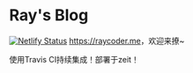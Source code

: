 # Ray's Blog
[![Netlify Status](https://api.netlify.com/api/v1/badges/5f73c04c-bc67-4304-9a00-ce8345e7bc96/deploy-status)](https://app.netlify.com/sites/rb/deploys)
<https://raycoder.me>，欢迎来撩~

使用Travis CI持续集成！部署于zeit！


